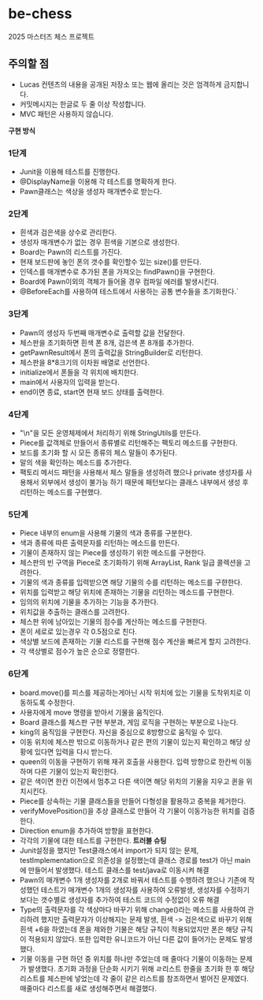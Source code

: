 # be-chess

2025 마스터즈 체스 프로젝트

## 주의할 점

- Lucas 컨텐츠의 내용을 공개된 저장소 또는 웹에 올리는 것은 엄격하게 금지합니다.
- 커밋메시지는 한글로 두 줄 이상 작성합니다.
- MVC 패턴은 사용하지 않습니다.


**구현 방식**
### 1단계
- Junit을 이용해 테스트를 진행한다.
- @DisplayName을 이용해 각 테스트를 명확하게 한다.
- Pawn클래스는 색상을 생성자 매개변수로 받는다.

### 2단계
- 흰색과 검은색을 상수로 관리한다.
- 생성자 매개변수가 없는 경우 흰색을 기본으로 생성한다.
- Board는 Pawn의 리스트를 가진다.
- 현재 보드판에 놓인 폰의 갯수를 확인할수 있는 size()를 만든다.
- 인덱스를 매개변수로 추가된 폰을 가져오는 findPawn()을 구현한다.
- Board에 Pawn이외의 객체가 들어올 경우 컴파일 에러를 발생시킨다.
- @BeforeEach를 사용하여 테스트에서 사용하는 공통 변수들을 초기화한다.`

### 3단계
- Pawn의 생성자 두번째 매개변수로 출력할 값을 전달한다.
- 체스판을 초기화하면 흰색 폰 8개, 검은색 폰 8개를 추가한다.
- getPawnResult에서 폰의 출력값을 StringBuilder로 리턴한다.
- 체스판을 8*8크기의 이차원 배열로 선언한다.
- initialize에서 폰들을 각 위치에 배치한다.
- main에서 사용자의 입력을 받는다.
- end이면 종료, start면 현재 보드 상태를 출력한다.

### 4단계
- "\n"을 모든 운영체제에서 처리하기 위해 StringUtils를 만든다.
- Piece를 값객체로 만들어서 종류별로 리턴해주는 팩토리 메소드를 구현한다.
- 보드를 초기화 할 시 모든 종류의 체스 말들이 추가된다.
- 말의 색을 확인하는 메소드를 추가한다.
- 팩토리 메서드 패턴을 사용해서 체스 말들을 생성하려 했으나 private 생성자를 사용해서 외부에서 생성이 불가능 하기 때문에 패턴보다는 클래스 내부에서 생성 후 리턴하는 메소드를 구현했다.

### 5단계
- Piece 내부의 enum을 사용해 기물의 색과 종류를 구분한다.
- 색과 종류에 따른 출력문자를 리턴하는 메소드를 만든다.
- 기물이 존재하지 않는 Piece를 생성하기 위한 메소드를 구현한다.
- 체스판의 빈 구역을 Piece로 초기화하기 위해 ArrayList<Rank>, Rank 일급 콜렉션을 고려한다.
- 기물의 색과 종류를 입력받으면 해당 기물의 수를 리턴하는 메소드를 구햔한다.
- 위치를 입력받고 해당 위치에 존재하는 기물을 리턴하는 메소드를 구현한다.
- 임의의 위치에 기물을 추가하는 기능을 추가한다.
- 위치값을 추출하는 클래스를 고려한다.
- 체스판 위에 남아있는 기물의 점수를 계산하는 메소드를 구현한다.
- 폰이 세로로 있는경우 각 0.5점으로 친다.
- 색상별 보드에 존재하는 기물 리스트를 구현해 점수 계산을 빠르게 할지 고려한다.
- 각 색상별로 점수가 높은 순으로 정렬한다.

### 6단계
- board.move()를 피스를 제공하는게아닌 시작 위치에 있는 기물을 도착위치로 이동하도록 수정한다.
- 사용자에게 move 명령을 받아서 기물을 움직인다.
- Board 클래스를 체스판 구현 부분과, 게임 로직을 구현하는 부분으로 나눈다.
- king의 움직임을 구현한다. 자신을 중심으로 8방향으로 움직일 수 있다.
- 이동 위치에 체스판 밖으로 이동하거나 같은 편의 기물이 있는지 확인하고 해당 상황에 있다면 입력을 다시 받는다.
- queen의 이동을 구현하기 위해 재귀 호출을 사용한다. 입력 방향으로 한칸씩 이동하며 다른 기물이 있는지 확인한다.
- 같은 색이면 한칸 이전에서 멈추고 다른 색이면 해당 위치의 기물을 지우고 퀸을 위치시킨다.
- Piece를 상속하는 기물 클래스들을 만들어 다형성을 활용하고 중복을 제거한다.
- verifyMovePosition()을 추상 클래스로 만들어 각 기물이 이동가능한 위치를 검증한다.
- Direction enum을 추가하여 방향을 표현한다.
- 각각의 기물에 대한 테스트를 구현한다.
**트러블 슈팅**
- Junit설정을 했지만 Test클래스에서 import가 되지 않는 문제,
  testImplementation으로 의존성을 설정했는데 클래스 경로를 test가 아닌 main에 만들어서 발생했다.
 테스트 클래스를 test/java로 이동시켜 해결
- Pawn의 매개변수 1개 생성자를 2개로 바꿔서 테스트를 수행하려 했으나 기존에 작성했던 테스트가 매개변수 1개의 생성자를 사용하여 오류발생,
 생성자를 수정하기 보다는 갯수별로 생성자를 추가하여 테스트 코드의 수정없이 오류 해결
- Type의 출력문자를 각 색상마다 바꾸기 위해 change()라는 메소드를 사용하여 관리하려 했지만 출력문자가 이상해지는 문제 발생, 흰색 -> 검은색으로 바꾸기 위해
 흰색 +6을 하였는데 폰을 제와한 기물은 해당 규칙이 적용되었지만 폰은 해당 규칙이 적용되지 않았다. 또한 입력한 유니코드가 아닌 다른 값이 들어가는 문제도 발생했다.
- 기물 이동을 구현 하던 중 위치를 하나만 주었는데 매 줄마다 기물이 이동하는 문제가 발생했다. 초기화 과정을 단순화 시키기 위해 ㄹ리스트 한줄을 초기화 한 후 
 해당 리스트를 체스판에 넣었는데 각 줄이 같은 리스트를 참조하면서 벌어진 문제였다. 매줄마다 리스트를 새로 생성해주면서 해결했다.